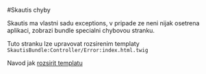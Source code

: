 #Skautis chyby

Skautis ma vlastni sadu exceptions, v pripade ze neni nijak osetrena aplikaci, zobrazi bundle specialni chybovou stranku.

Tuto stranku lze upravovat rozsirenim templaty ```SkautisBundle:Controller/Error:index.html.twig```

Navod jak [rozsirit templatu](http://symfony.com/doc/current/book/templating.html#overriding-bundle-templates)